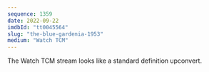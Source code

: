 ```yaml
---
sequence: 1359
date: 2022-09-22
imdbId: "tt0045564"
slug: "the-blue-gardenia-1953"
medium: "Watch TCM"
---
```


The Watch TCM stream looks like a standard definition upconvert.
